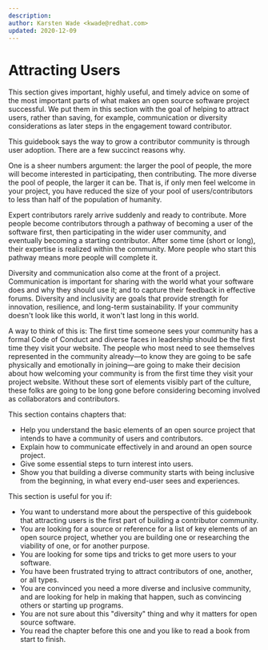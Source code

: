 ```yaml
---
description: 
author: Karsten Wade <kwade@redhat.com>
updated: 2020-12-09
---
```


# Attracting Users

This section gives important, highly useful, and timely advice on some of the most important parts of what makes an open source software project successful.
We put them in this section with the goal of helping to attract users, rather than saving, for example, communication or diversity considerations as later steps in the engagement toward contributor.

This guidebook says the way to grow a contributor community is through user adoption.
There are a few succinct reasons why.

One is a sheer numbers argument: the larger the pool of people, the more will become interested in participating, then contributing.
The more diverse the pool of people, the larger it can be.
That is, if only men feel welcome in your project, you have reduced the size of your pool of users/contributors to less than half of the population of humanity.

Expert contributors rarely arrive suddenly and ready to contribute.
More people become contributors through a pathway of becoming a user of the software first, then participating in the wider user community, and eventually becoming a starting contributor.
After some time (short or long), their expertise is realized within the community.
More people who start this pathway means more people will complete it.

Diversity and communication also come at the front of a project.
Communication is important for sharing with the world what your software does and why they should use it; and to capture their feedback in effective forums.
Diversity and inclusivity are goals that provide strength for innovation, resilience, and long-term sustainability.
If your community doesn't look like this world, it won't last long in this world.

A  way to think of this is: The first time someone sees your community has a formal Code of Conduct and diverse faces in leadership should be the first time they visit your website.
The people who most need to see themselves represented in the community already—to know they are going to be safe physically and emotionally in joining—are going to make their decision about how welcoming your community is from the first time they visit your project website.
Without these sort of elements visibly part of the culture, these folks are going to be long gone before considering becoming involved as collaborators and contributors.

This section contains chapters that:

* Help you understand the basic elements of an open source project that intends to have a community of users and contributors.
* Explain how to communicate effectively in and around an open source project.
* Give some essential steps to turn interest into users.
* Show you that building a diverse community starts with being inclusive from the beginning, in what every end-user sees and experiences.

This section is useful for you if:

* You want to understand more about the perspective of this guidebook that attracting users is the first part of building a contributor community.
* You are looking for a source or reference for a list of key elements of an open source project, whether you are building one or researching the viability of one, or for another purpose.
* You are looking for some tips and tricks to get more users to your software.
* You have been frustrated trying to attract contributors of one, another, or all types.
* You are convinced you need a more diverse and inclusive community, and are looking for help in making that happen, such as convincing others or starting up programs.
* You are not sure about this "diversity" thing and why it matters for open source software.
* You read the chapter before this one and you like to read a book from start to finish.